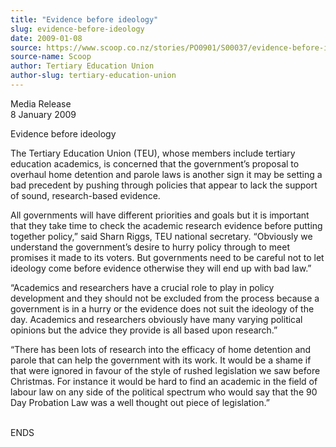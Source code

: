 ```yaml
---
title: "Evidence before ideology"
slug: evidence-before-ideology
date: 2009-01-08
source: https://www.scoop.co.nz/stories/PO0901/S00037/evidence-before-ideology.htm
source-name: Scoop
author: Tertiary Education Union
author-slug: tertiary-education-union
---
```


<p>Media Release<br>8 January 2009</p>

<p>Evidence before
ideology</p>

<p>The Tertiary Education Union (TEU), whose members
include tertiary education academics, is concerned that the
government’s proposal to overhaul home detention and
parole laws is another sign it may be setting a bad
precedent by pushing through policies that appear to lack
the support of sound, research-based evidence.</p>

<p>All
governments will have different priorities and goals but it
is important that they take time to check the academic
research evidence before putting together policy,” said
Sharn Riggs, TEU national secretary.  “Obviously we
understand the government’s desire to hurry policy through
to meet promises it made to its voters.  But governments
need to be careful not to let ideology come before evidence
otherwise they will end up with bad law.”</p>

<p>“Academics
and researchers have a crucial role to play in policy
development and they should not be excluded from the process
because a government is in a hurry or the evidence does not
suit the ideology of the day. Academics and researchers
obviously have many varying political opinions but the
advice they provide is all based upon research.”<p>

<p>“There has been lots of research into the efficacy of
home detention and parole that can help the government with
its work.  It would be a shame if that were ignored in
favour of the style of rushed legislation we saw before
Christmas.  For instance it would be hard to find an
academic in the field of labour law on any side of the
political spectrum who would say that the 90 Day Probation
Law was a well thought out piece of legislation.”<p>

<p><br>ENDS<p>

